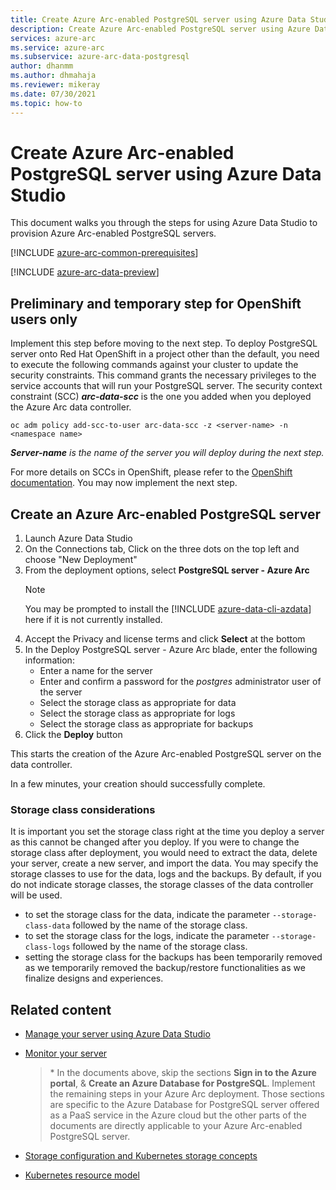 ```yaml
---
title: Create Azure Arc-enabled PostgreSQL server using Azure Data Studio
description: Create Azure Arc-enabled PostgreSQL server using Azure Data Studio
services: azure-arc
ms.service: azure-arc
ms.subservice: azure-arc-data-postgresql
author: dhanmm
ms.author: dhmahaja
ms.reviewer: mikeray
ms.date: 07/30/2021
ms.topic: how-to
---
```


# Create Azure Arc-enabled PostgreSQL server using Azure Data Studio

This document walks you through the steps for using Azure Data Studio to provision Azure Arc-enabled PostgreSQL servers.

[!INCLUDE [azure-arc-common-prerequisites](../includes/azure-arc-common-prerequisites.md)]

[!INCLUDE [azure-arc-data-preview](.../includes/azure-arc-data-preview.md)]

## Preliminary and temporary step for OpenShift users only

Implement this step before moving to the next step. To deploy PostgreSQL server onto Red Hat OpenShift in a project other than the default, you need to execute the following commands against your cluster to update the security constraints. This command grants the necessary privileges to the service accounts that will run your PostgreSQL server. The security context constraint (SCC) **_arc-data-scc_** is the one you added when you deployed the Azure Arc data controller.

```console
oc adm policy add-scc-to-user arc-data-scc -z <server-name> -n <namespace name>
```

_**Server-name** is the name of the server you will deploy during the next step._
   
For more details on SCCs in OpenShift, please refer to the [OpenShift documentation](https://docs.openshift.com/container-platform/4.2/authentication/managing-security-context-constraints.html).
You may now implement the next step.

## Create an Azure Arc-enabled PostgreSQL server

1. Launch Azure Data Studio
1. On the Connections tab, Click on the three dots on the top left and choose "New Deployment"
1. From the deployment options, select **PostgreSQL server - Azure Arc**
    >[!NOTE]
    > You may be prompted to install the [!INCLUDE [azure-data-cli-azdata](../includes/azure-data-cli-azdata.md)] here if it is not currently installed.
1. Accept the Privacy and license terms and click **Select** at the bottom
1. In the Deploy PostgreSQL server - Azure Arc blade, enter the following information:
   - Enter a name for the server
   - Enter and confirm a password for the _postgres_ administrator user of the server
   - Select the storage class as appropriate for data
   - Select the storage class as appropriate for logs
   - Select the storage class as appropriate for backups
1. Click the **Deploy** button

This starts the creation of the Azure Arc-enabled PostgreSQL server on the data controller.

In a few minutes, your creation should successfully complete.

### Storage class considerations
 
It is important you set the storage class right at the time you deploy a server as this cannot be changed after you deploy. If you were to change the storage class after deployment, you would need to extract the data, delete your server, create a new server, and import the data. You may specify the storage classes to use for the data, logs and the backups. By default, if you do not indicate storage classes, the storage classes of the data controller will be used.
   
   - to set the storage class for the data, indicate the parameter `--storage-class-data` followed by the name of the storage class.
   - to set the storage class for the logs, indicate the parameter `--storage-class-logs` followed by the name of the storage class.
   - setting the storage class for the backups has been temporarily removed as we temporarily removed the backup/restore functionalities as we finalize designs and experiences.


## Related content
- [Manage your server using Azure Data Studio](manage-postgresql-server-with-azure-data-studio.md)
- [Monitor your server](monitor-grafana-kibana.md)

    > \* In the documents above, skip the sections **Sign in to the Azure portal**, & **Create an Azure Database for PostgreSQL**. Implement the remaining steps in your Azure Arc deployment. Those sections are specific to the Azure Database for PostgreSQL server offered as a PaaS service in the Azure cloud but the other parts of the documents are directly applicable to your Azure Arc-enabled PostgreSQL server.

- [Storage configuration and Kubernetes storage concepts](storage-configuration.md)
- [Kubernetes resource model](https://github.com/kubernetes/design-proposals-archive/blob/main/scheduling/resources.md#resource-quantities)
